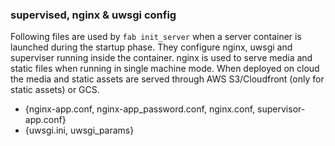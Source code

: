### supervised, nginx & uwsgi config

Following files are used by `fab init_server` when a server container is launched during the startup phase.
They configure nginx, uwsgi and superviser running inside the container. nginx is used to serve media and static
files when running in single machine mode. When deployed on cloud the media and static assets are served through
AWS S3/Cloudfront (only for static assets) or GCS.

- {nginx-app.conf, nginx-app_password.conf, nginx.conf, supervisor-app.conf}  
- {uwsgi.ini, uwsgi_params}